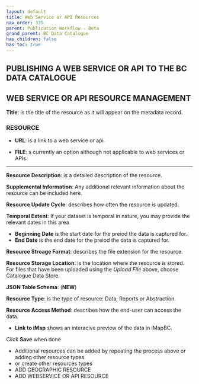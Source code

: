 ```yaml
---
layout: default
title: Web Service or API Resources
nav_order: 335
parent: Publication Workflow - Beta
grand_parent: BC Data Catalogue
has_children: false
has_toc: true
---
```


## PUBLISHING A WEB SERVICE OR API TO THE BC DATA CATALOGUE

## WEB SERVICE OR API RESOURCE MANAGEMENT

**Title**: is the title of the resource as it will appear on the metadata record. 

### RESOURCE

+ **URL**: is a link to a web service or api.

+ **FILE**: s currently an option although not applicable to web services or APIs.

---------------

**Resource Description**: is a detailed description of the resource.

**Supplemental Information**: Any additional relevant information about the resource can be included here.

**Resource Update Cycle**: describes how often the resource is updated.

**Temporal Extent**:
If your dataset is temporal in nature, you may provide the relevant dates in this area
+ **Beginning Date** is the start date for the preiod the data is captured for.
+ **End Date** is the end date for the preiod the data is captured for. 

**Resource Stroage Format**: describes the file extension for the resource.

**Resource Storage Location**: is the location where the resource is stored. For files that have been uploaded using the _Upload File_ above, choose Catalogue Data Store.

**JSON Table Schema**: (**NEW**)

**Resource Type**: is the type of resource: Data, Reports or Abstraction.

**Resource Access Method**: describes how the end-user can access the data.

+ **Link to iMap** shows an interacive preview of the data in iMapBC.

Click **Save** when done

+ Additional resources can be added by repeating the process above or adding other resource types.
+ or create other resources types
+  ADD GEOGRAPHIC RESOURCE
+  ADD WEBSERVICE OR API RESOURCE

